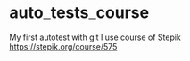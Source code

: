# auto_tests_course
My first autotest with git
I use course of Stepik https://stepik.org/course/575
